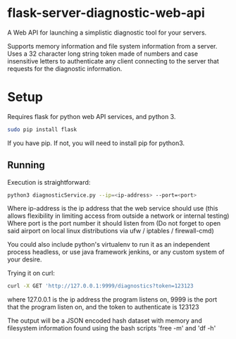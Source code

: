 # flask-server-diagnostic-web-api

A Web API for launching a simplistic diagnostic tool for your servers.

Supports memory information and file system information from a server.
Uses a 32 character long string token made of numbers and case insensitive letters to authenticate any client connecting to the server that requests for the diagnostic information.

Setup
======
Requires flask for python web API services, and python 3.

```bash
sudo pip install flask
```

If you have pip. If not, you will need to install pip for python3.

Running
------
Execution is straightforward:

```bash
python3 diagnosticService.py --ip=<ip-address> --port=<port>
```

Where ip-address is the ip address that the web service should use (this allows flexibility in limiting access from outside a network or internal testing)
Where port is the port number it should listen from (Do not forget to open said airport on local linux distributions via ufw / iptables / firewall-cmd)

You could also include python's virtualenv to run it as an independent process headless, or use java framework jenkins, or any custom system of your desire.

Trying it on curl:

```bash
curl -X GET 'http://127.0.0.1:9999/diagnostics?token=123123
```

where 127.0.0.1 is the ip address the program listens on, 9999 is the port that the program listen on, and the token to authenticate is 123123

The output will be a JSON encoded hash dataset with memory and filesystem information found using the bash scripts 'free -m' and 'df -h'
